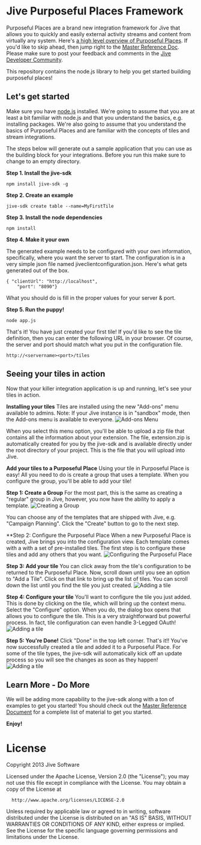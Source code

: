 # Jive Purposeful Places Framework
 Purposeful Places are a brand new integration framework for Jive that allows you to quickly and easily external activity streams and content from virtually any system. Here's [a high level overview of Purposeful Places](https://github.com/jivesoftware/jive-sdk/blob/master/docs/overview.md). If you'd like to skip ahead, then jump right to the [Master Reference Doc](https://github.com/jivesoftware/jive-sdk/blob/master/docs/masterreferencedoc.md). Please make sure to post your feedback and comments in the [Jive Developer Community](https://community.jivesoftware.com/community/developer).

 This repository contains the node.js library to help you get started building purposeful places!

## Let's get started
Make sure you have [node.js](http://nodejs.org) installed. We're going to assume that you are at least a bit familiar with node.js and that you understand the basics, e.g. installing packages. We're also going to assume that you understand the basics of Purposeful Places and are familiar with the concepts of tiles and stream integrations.

The steps below will generate out a sample application that you can use as the building block for your integrations. Before you run this make sure to change to an empty directory. 

**Step 1. Install the jive-sdk**

`npm install jive-sdk -g`

**Step 2. Create an example**

`jive-sdk create table --name=MyFirstTile`

**Step 3. Install the node dependencies**

`npm install`

**Step 4. Make it your own**

The generated example needs to be configured with your own information, specifically, where you want the server to start. The configuration is in a very simple json file named jiveclientconfiguration.json. Here's what gets generated out of the box.

	{ "clientUrl": "http://localhost",
    	"port": "8090"}

What you should do is fill in the proper values for your server & port.

**Step 5. Run the puppy!**

`node app.js`

That's it! You have just created your first tile! If you'd like to see the tile definition, then you can enter the following URL in your browser. Of course, the server and port should match what you put in the configuration file.

`http://<servername><port>/tiles`


## Seeing your tiles in action
Now that your killer integration application is up and running, let's see your tiles in action. 

**Installing your tiles**
Tiles are installed using the new "Add-ons" menu available to admins. Note: If your Jive instance is in "sandbox" mode, then the Add-ons menu is available to everyone.
![Add-ons Menu](https://github.com/jivesoftware/jive-sdk/raw/master/docs/images/add-ons-menu.png)

When you select this menu option, you'll be able to upload a zip file that contains all the information about your extension. The file, extension.zip is automatically created for you by the jive-sdk and is available directly under the root directory of your project. This is the file that you will upload into Jive.


**Add your tiles to a Purposeful Place**
Using your tile in Purposeful Place is easy! All you need to do is create a group that uses a template. When you configure the group, you'll be able to add your tile! 

**Step 1: Create a Group**
For the most part, this is the same as creating a "regular" group in Jive, however, you now have the ability to apply a template.
![Creating a Group](https://github.com/jivesoftware/jive-sdk/raw/master/docs/images/createpurposefulplace.png)

You can choose any of the templates that are shipped with Jive, e.g. "Campaign Planning". Click the "Create" button to go to the next step.

**Step 2: Configure the Purposeful Place
When a new Purposeful Place is created, Jive brings you into the configuration view. Each template comes with a with a set of pre-installed tiles. The first step is to configure these tiles and add any others that you want.
![Configuring the Purposeful Place](https://github.com/jivesoftware/jive-sdk/raw/master/docs/images/configurepurposefulplace.png)


**Step 3: Add your tile**
You can click away from the tile's configuration to be returned to the Purposeful Place. Now, scroll down until you see an option to "Add a Tile". Click on that link to bring up the list of tiles. You can scroll down the list until you find the tile you just created.
![Adding a tile](https://github.com/jivesoftware/jive-sdk/raw/master/docs/images/addingtile.png)

**Step 4: Configure your tile**
You'll want to configure the tile you just added. This is done by clicking on the tile, which will bring up the context menu. Select the "Configure" option. When you do, the dialog box opens that allows you to configure the tile. This is a very straightforward but powerful process. In fact, tile configuration can even handle 3-Legged OAuth!
![Adding a tile](https://github.com/jivesoftware/jive-sdk/raw/master/docs/images/configuretile.png)

**Step 5: You're Done!**
Click "Done" in the top left corner. That's it!! You've now successfully created a tile and added it to a Purposeful Place. For some of the tile types, the jive-sdk will automatically kick off an update process so you will see the changes as soon as they happen! 
![Adding a tile](https://github.com/jivesoftware/jive-sdk/raw/master/docs/images/myfirstpurposefulplace.png)

## Learn More - Do More
We will be adding more capability to the jive-sdk along with a ton of examples to get you started! You should check out the [Master Reference Document](https://github.com/jivesoftware/jive-sdk/blob/master/docs/masterreferencedoc.md) for a complete list of material to get you started. 

**Enjoy!**


# License 

   Copyright 2013 Jive Software

   Licensed under the Apache License, Version 2.0 (the "License");
   you may not use this file except in compliance with the License.
   You may obtain a copy of the License at

      http://www.apache.org/licenses/LICENSE-2.0

   Unless required by applicable law or agreed to in writing, software
   distributed under the License is distributed on an "AS IS" BASIS,
   WITHOUT WARRANTIES OR CONDITIONS OF ANY KIND, either express or implied.
   See the License for the specific language governing permissions and
   limitations under the License.